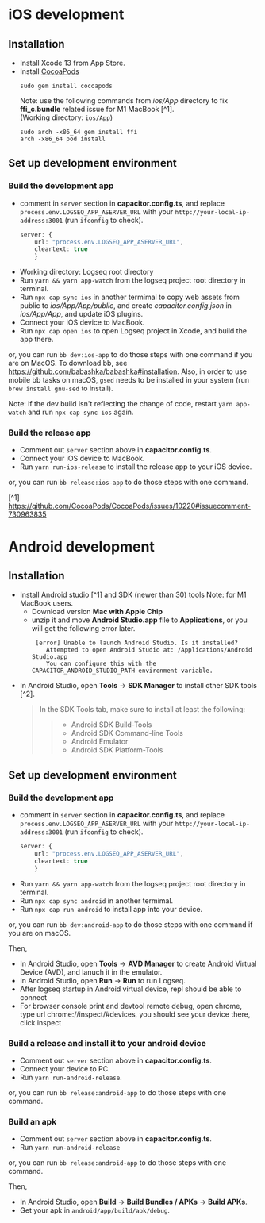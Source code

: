 # iOS development

## Installation
- Install Xcode 13 from App Store.
- Install [CocoaPods](https://cocoapods.org/)
  ```shell
  sudo gem install cocoapods
  ```
  Note: use the following commands from *ios/App* directory to fix **ffi_c.bundle** related issue for M1 MacBook [^1].  
  (Working directory: `ios/App`)
  ```shell
  sudo arch -x86_64 gem install ffi
  arch -x86_64 pod install
  ```
 
## Set up development environment
### Build the development app
- comment in `server` section in **capacitor.config.ts**, and replace `process.env.LOGSEQ_APP_ASERVER_URL` with your `http://your-local-ip-address:3001` (run `ifconfig` to check).
    ```typescript
    server: {
        url: "process.env.LOGSEQ_APP_ASERVER_URL",
        cleartext: true
        } 
    ```
- Working directory: Logseq root directory
- Run `yarn && yarn app-watch` from the logseq project root directory in terminal.
- Run `npx cap sync ios` in another termimal to copy web assets from public to *ios/App/App/public*, and create *capacitor.config.json* in *ios/App/App*, and update iOS plugins.
- Connect your iOS device to MacBook.
- Run `npx cap open ios` to open Logseq project in Xcode, and build the app there.

or, you can run `bb dev:ios-app` to do those steps with one command if you are on MacOS. To download bb, see https://github.com/babashka/babashka#installation. Also, in order to use mobile bb tasks on macOS, `gsed` needs to be installed in your system (run `brew install gnu-sed` to install).

Note: if the dev build isn't reflecting the change of code, restart `yarn app-watch` and run `npx cap sync ios` again.

### Build the release app
- Comment out `server` section above in **capacitor.config.ts**.
- Connect your iOS device to MacBook.
- Run `yarn run-ios-release` to install the release app to your iOS device.

or, you can run `bb release:ios-app` to do those steps with one command.

[^1] https://github.com/CocoaPods/CocoaPods/issues/10220#issuecomment-730963835


# Android development  
## Installation
- Install Android studio [^1] and SDK (newer than 30) tools
  Note: for M1 MacBook users.
  - Download version **Mac with Apple Chip** 
  - unzip it and move **Android Studio.app** file to **Applications**, or you will get the following error later.
    ```
     [error] Unable to launch Android Studio. Is it installed?
        Attempted to open Android Studio at: /Applications/Android Studio.app
        You can configure this with the CAPACITOR_ANDROID_STUDIO_PATH environment variable.
     ```
- In Android Studio, open **Tools** -> **SDK Manager** to install other SDK tools [^2].
  > In the SDK Tools tab, make sure to install at least the following:
  >> - Android SDK Build-Tools
  >> - Android SDK Command-line Tools
  >> - Android Emulator
  >> - Android SDK Platform-Tools

## Set up development environment
### Build the development app
- comment in `server` section in **capacitor.config.ts**, and replace `process.env.LOGSEQ_APP_ASERVER_URL` with your `http://your-local-ip-address:3001` (run `ifconfig` to check).
    ```typescript
    server: {
        url: "process.env.LOGSEQ_APP_ASERVER_URL",
        cleartext: true
        } 
    ```
- Run `yarn && yarn app-watch` from the logseq project root directory in terminal.
- Run `npx cap sync android` in another termimal.
- Run `npx cap run android` to install app into your device.

or, you can run `bb dev:android-app` to do those steps with one command if you are on macOS.

Then,
- In Android Studio, open **Tools** -> **AVD Manager** to create Android Virtual Device (AVD), and lanuch it in the emulator.
- In Android Studio, open **Run** -> **Run** to run Logseq.
- After logseq startup in Android virtual device, repl should be able to connect
- For browser console print and devtool remote debug, open chrome, type url chrome://inspect/#devices, you should see your device there, click inspect


### Build a release and install it to your android device 
- Comment out `server` section above in **capacitor.config.ts**.
- Connect your device to PC.
- Run `yarn run-android-release`.

or, you can run `bb release:android-app` to do those steps with one command.

### Build an apk
- Comment out `server` section above in **capacitor.config.ts**.
- Run `yarn run-android-release`

or, you can run `bb release:android-app` to do those steps with one command.

Then,
- In Android Studio, open **Build** -> **Build Bundles / APKs** -> **Build APKs**.
- Get your apk in `android/app/build/apk/debug`.
